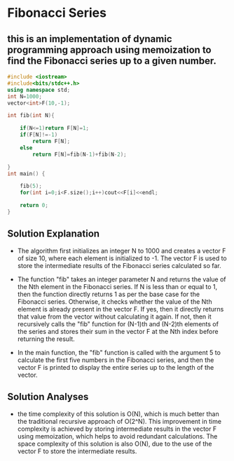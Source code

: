 # Fibonacci Series
## this is an implementation of dynamic programming approach using memoization to find the Fibonacci series up to a given number.
```cpp
#include <iostream>
#include<bits/stdc++.h>
using namespace std;
int N=1000;
vector<int>F(10,-1);

int fib(int N){

    if(N<=1)return F[N]=1;
    if(F[N]!=-1)
        return F[N];
    else
        return F[N]=fib(N-1)+fib(N-2);

}
int main() {

    fib(5);
    for(int i=0;i<F.size();i++)cout<<F[i]<<endl;

    return 0;
}
```
## Solution Explanation
- The algorithm first initializes an integer N to 1000 and creates a vector F of size 10, where each element is initialized to -1. The vector F is used to store the intermediate results of the Fibonacci series calculated so far.

- The function "fib" takes an integer parameter N and returns the value of the Nth element in the Fibonacci series. If N is less than or equal to 1, then the function directly returns 1 as per the base case for the Fibonacci series. Otherwise, it checks whether the value of the Nth element is already present in the vector F. If yes, then it directly returns that value from the vector without calculating it again. If not, then it recursively calls the "fib" function for (N-1)th and (N-2)th elements of the series and stores their sum in the vector F at the Nth index before returning the result.

- In the main function, the "fib" function is called with the argument 5 to calculate the first five numbers in the Fibonacci series, and then the vector F is printed to display the entire series up to the length of the vector.

## Solution Analyses
- the time complexity of this solution is O(N), which is much better than the traditional recursive approach of O(2^N). This improvement in time complexity is achieved by storing intermediate results in the vector F using memoization, which helps to avoid redundant calculations. The space complexity of this solution is also O(N), due to the use of the vector F to store the intermediate results.
